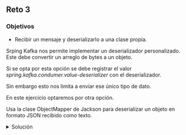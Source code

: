 ## Reto 3

### Objetivos
* Recibir un mensaje y deserializarlo a una clase propia.

Srping Kafka nos permite implementar un deserializador personalizado. Este debe convertir un arreglo de bytes a un objeto.

Si se opta por esta opción se debe registrar el valor _spring.kafka.condumer.value-deserializer_ con el deserializador.

Sin embargo esto nos limita a enviar ese único tipo de dato. 

En este ejercicio optaremos por otra opción.

Usa la clase ObjectMapper de Jackson para deserializar un objeto en formato JSON recibido como texto.

<details>
  <summary>Solución</summary>

  <ol>
      <li>Crea una clase POJO para el ejercicio (los atributos deben coincidir con los del Reto 2, ya que lo usaremos como productor).
        ```java
       @Data
       public class MessageModel implements Serializable {
           private String nombre;
           private Short edad;
       } 
        ```
      </li>
      <li>En la clase ModelListener modifica el método de la siguiente manera
    ```java
    @KafkaListener(topics = {"bedu-msg"})
    public void methodListener(String message) {

        try {
            MessageModel messageModel = objectMapper.readerFor(MessageModel.class).readValue(message);
            log.debug("Mensaje Recibido :: {}", messageModel);
        } catch (JsonProcessingException e) {
            log.error("No se pudo instanciar a partir de:: {}", message);
        }

    }


    ```
    donde objectMapper es una instancia de ObjectMapper.
      </li>

  </ol>

  Inicia el servidor y envía una petición POST a la url definida en el reto anterior.

</details>
